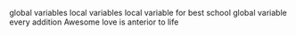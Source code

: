 global variables
local variables
local variable for best school
global variable
every addition
Awesome
love is anterior to life

